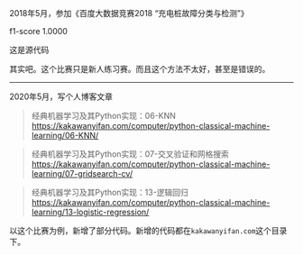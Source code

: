 2018年5月，参加《百度大数据竞赛2018 “充电桩故障分类与检测”》

f1-score 1.0000

这是源代码

其实吧。这个比赛只是新人练习赛。而且这个方法不太好，甚至是错误的。

---

2020年5月，写个人博客文章

> 经典机器学习及其Python实现：06-KNN
> https://kakawanyifan.com/computer/python-classical-machine-learning/06-KNN/

> 经典机器学习及其Python实现：07-交叉验证和网格搜索
> https://kakawanyifan.com/computer/python-classical-machine-learning/07-gridsearch-cv/

> 经典机器学习及其Python实现：13-逻辑回归
> https://kakawanyifan.com/computer/python-classical-machine-learning/13-logistic-regression/

以这个比赛为例，新增了部分代码。新增的代码都在`kakawanyifan.com`这个目录下。
